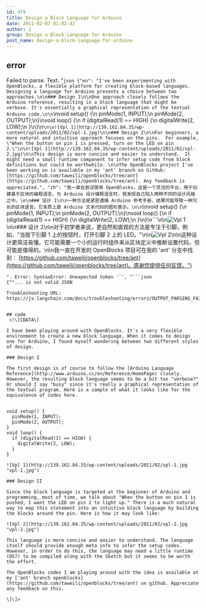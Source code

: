 ```yaml
---
id: 479
title: Design a Block Language for Arduino
date: 2011-02-07 01:02:43
author: 2
group: Design a Block Language for Arduino
post_name: design-a-block-language-for-arduino
---
```


## error
Failed to parse. Text: "```json
{"en": "I've been experimenting with OpenBlocks, a flexible platform for creating block-based languages.  Designing a language for Arduino presents a choice between two approaches.\n\n### Design 1\n\nOne approach closely follows the Arduino reference, resulting in a block language that might be verbose. It's essentially a graphical representation of the textual Arduino code.\n\n```\nvoid setup() {\n  pinMode(1, INPUT);\n  pinMode(2, OUTPUT);\n}\nvoid loop() {\n  if (digitalRead(1) == HIGH) {\n    digitalWrite(2, LOW);\n  }\n}\n```\n\n![Vpl 1](http://139.162.84.35/wp-content/uploads/2011/02/vpl-1.jpg)\n\n### Design 2\n\nFor beginners, a more natural and intuitive approach focuses on the pins.  For example, \"When the button on pin 1 is pressed, turn on the LED on pin 2.\"\n\n![Vpl 2](http://139.162.84.35/wp-content/uploads/2011/02/vpl-2.jpg)\n\nThis design is more concise and easier to understand.  It might need a small runtime component to infer setup code from block definitions but could be worthwhile. \n\nThe OpenBlocks project I've been working on is available in my 'ant' branch on GitHub: [https://github.com/taweili/openblocks/tree/ant](https://github.com/taweili/openblocks/tree/ant). Any feedback is appreciated.", "zh": "我一直在尝试使用 OpenBlocks，这是一个灵活的平台，用于创建基于区块的编程语言。为 Arduino 设计编程语言时，我发现自己陷入两种不同的设计风格之中。\n\n### 设计 1\n\n一种方法是紧密遵循 Arduino 参考手册，结果可能导致一种冗长的区块语言。它本质上是 Arduino 文本代码的图形表示。\n\n```\nvoid setup() {\n  pinMode(1, INPUT);\n  pinMode(2, OUTPUT);\n}\nvoid loop() {\n  if (digitalRead(1) == HIGH) {\n    digitalWrite(2, LOW);\n  }\n}\n```\n\n![Vpl 1](http://139.162.84.35/wp-content/uploads/2011/02/vpl-1.jpg)\n\n### 设计 2\n\n对于初学者来说，更自然和直观的方法是专注于引脚。例如，\"当按下引脚 1 上的按钮时，打开引脚 2 上的 LED。\"\n\n![Vpl 2](http://139.162.84.35/wp-content/uploads/2011/02/vpl-2.jpg)\n\n这种设计更简洁易懂。它可能需要一个小的运行时组件来从区块定义中推断设置代码，但可能是值得的。\n\n我一直在开发的 OpenBlocks 项目可在我的 'ant' 分支中找到： [https://github.com/taweili/openblocks/tree/ant](https://github.com/taweili/openblocks/tree/ant)。感谢您提供任何反馈。"}
```
". Error: SyntaxError: Unexpected token '`', "```json
{""... is not valid JSON

Troubleshooting URL: https://js.langchain.com/docs/troubleshooting/errors/OUTPUT_PARSING_FAILURE/


## code
 <!\[CDATA\[

I have been playing around with OpenBlocks. It's a very flexible environment to create a new block language. When it comes to design one for Arduino, I found myself wondering between two different styles of design. 

### Design I

The first design is of course to follow the [Arduino Language Reference](http://www.arduino.cc/en/Reference/HomePage) closely. However, the resulting block language seems to be a bit too "verbose?" Or should I say "busy" since it's really a graphical representation of the textual program. Here is a sample of what it looks like for the equivalence of codes here.


void setup() {
  pinMode(1, INPUT);
  pinMode(2, OUTPUT);
}
void loop() {
  if (digitalRead(1) == HIGH) {
    digitalWrite(2, LOW);
  }
}

![Vpl 1](http://139.162.84.35/wp-content/uploads/2011/02/vpl-1.jpg "vpl-1.jpg") 

### Design II

Since the block language is targeted at the beginner of Arduino and programming, most of time, we talk about "When the button on pin 1 is pushed, I want the LED on pin 2 to light up." There is a much natural way to map this statement into an intuitive block language by building the blocks around the pin. Here is how it may look like:

![Vpl 2](http://139.162.84.35/wp-content/uploads/2011/02/vpl-2.jpg "vpl-2.jpg") 

This language is more concise and easier to understand. The language itself should provide enough meta info to infer the setup codes. However, in order to do this, the language may need a little runtime (OS?) to be compiled along with the Sketch but it seems to be worth the effort. 

The OpenBlocks codes I am playing around with the idea is available at my ['ant' branch openblocks](https://github.com/taweili/openblocks/tree/ant) on github. Appreciate any feedback on this. 

\]\]> 
